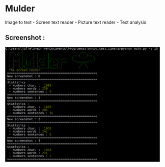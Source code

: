 # Mulder
Image to text - Screen text reader - Picture text reader - Text analysis

## Screenshot : 
![alt text](https://raw.githubusercontent.com/jbaudru/Mulder/main/capture.jpg)

